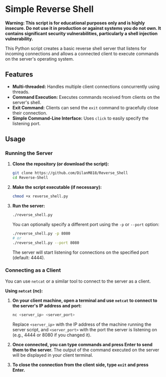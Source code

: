# Simple Reverse Shell 

**Warning: This script is for educational purposes only and is highly insecure. Do not use it in production or against systems you do not own. It contains significant security vulnerabilities, particularly a shell injection vulnerability.**

This Python script creates a basic reverse shell server that listens for incoming connections and allows a connected client to execute commands on the server's operating system.

## Features

*   **Multi-threaded:** Handles multiple client connections concurrently using threads.
*   **Command Execution:** Executes commands received from clients on the server's shell.
*   **Exit Command:** Clients can send the `exit` command to gracefully close their connection.
*   **Simple Command-Line Interface:** Uses `click` to easily specify the listening port.

## Usage

### Running the Server

1.  **Clone the repository (or download the script):**

    ```bash
    git clone https://github.com/DilanM818/Reverse_Shell
    cd Reverse-Shell
    ```

2.  **Make the script executable (if necessary):**

    ```bash
    chmod +x reverse_shell.py
    ```

3.  **Run the server:**

    ```bash
    ./reverse_shell.py
    ```

    You can optionally specify a different port using the `-p` or `--port` option:

    ```bash
    ./reverse_shell.py -p 8080
    # or
    ./reverse_shell.py --port 8080
    ```

    The server will start listening for connections on the specified port (default: 4444).

### Connecting as a Client

You can use `netcat` or a similar tool to connect to the server as a client.

**Using `netcat` (nc):**

1.  **On your client machine, open a terminal and use `netcat` to connect to the server's IP address and port:**

    ```bash
    nc <server_ip> <server_port>
    ```

    Replace `<server_ip>` with the IP address of the machine running the server script, and `<server_port>` with the port the server is listening on (e.g., 4444 or 8080 if you changed it).

2.  **Once connected, you can type commands and press Enter to send them to the server.** The output of the command executed on the server will be displayed in your client terminal.

3.  **To close the connection from the client side, type `exit` and press Enter.**


